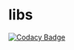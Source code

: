 # libs
[![Codacy Badge](https://api.codacy.com/project/badge/Grade/5046d06bca2245e3b717c94fe07d522d)](https://app.codacy.com/app/cyniu88/libs?utm_source=github.com&utm_medium=referral&utm_content=cyniu88/libs&utm_campaign=Badge_Grade_Settings)
